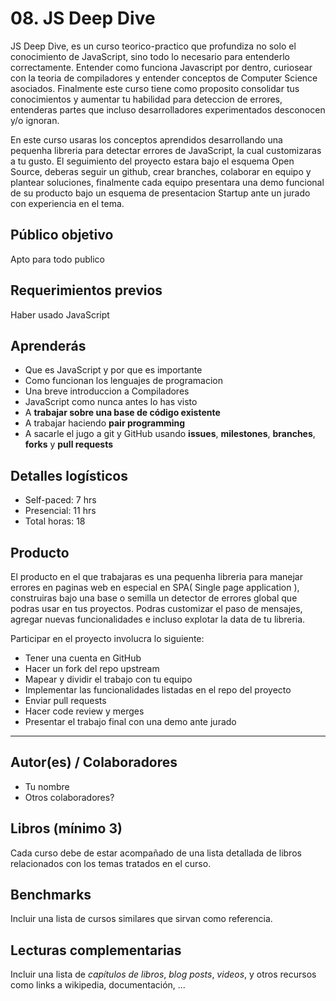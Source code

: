 # 08. JS Deep Dive

JS Deep Dive, es un curso teorico-practico que profundiza no solo el conocimiento de JavaScript, sino todo lo necesario para entenderlo correctamente. Entender como funciona Javascript por dentro, curiosear con la teoria de compiladores y entender conceptos de Computer Science asociados. Finalmente este curso tiene como proposito consolidar tus conocimientos y aumentar tu habilidad para deteccion de errores, entenderas partes que incluso desarrolladores experimentados desconocen y/o ignoran.


En este curso usaras los conceptos aprendidos desarrollando una pequenha libreria para detectar errores de JavaScript, la cual customizaras a tu gusto. El seguimiento del proyecto estara bajo el esquema Open Source, deberas seguir un github, crear branches, colaborar en equipo y plantear soluciones, finalmente cada equipo presentara una demo funcional de su producto bajo un esquema de presentacion Startup ante un jurado con experiencia en el tema.

## Público objetivo

Apto para todo publico

## Requerimientos previos

Haber usado JavaScript

## Aprenderás
* Que es JavaScript y por que es importante
* Como funcionan los lenguajes de programacion
* Una breve introduccion a Compiladores
* JavaScript como nunca antes lo has visto 
* A **trabajar sobre una base de código existente**
* A trabajar haciendo **pair programming**
* A sacarle el jugo a git y GitHub usando **issues**, **milestones**,
  **branches**, **forks** y **pull requests**

## Detalles logísticos

* Self-paced: 7 hrs
* Presencial: 11 hrs
* Total horas: 18

## Producto

El producto en el que trabajaras es una pequenha libreria para manejar errores en paginas web en especial en SPA( Single page application ), construiras bajo una base o semilla un detector de errores global que podras usar en tus proyectos. Podras customizar el paso de mensajes, agregar nuevas funcionalidades e incluso explotar la data de tu libreria.

Participar en el proyecto involucra lo siguiente:

* Tener una cuenta en GitHub
* Hacer un fork del repo upstream
* Mapear y dividir el trabajo con tu equipo
* Implementar las funcionalidades listadas en el repo del proyecto
* Enviar pull requests
* Hacer code review y merges
* Presentar el trabajo final con una demo ante jurado

***

## Autor(es) / Colaboradores

* Tu nombre
* Otros colaboradores?

## Libros (mínimo 3)

Cada curso debe de estar acompañado de una lista detallada de libros
relacionados con los temas tratados en el curso.

## Benchmarks

Incluir una lista de cursos similares que sirvan como referencia.

## Lecturas complementarias

Incluir una lista de _capítulos de libros_, _blog posts_, _videos_, y otros
recursos como links a wikipedia, documentación, ...
